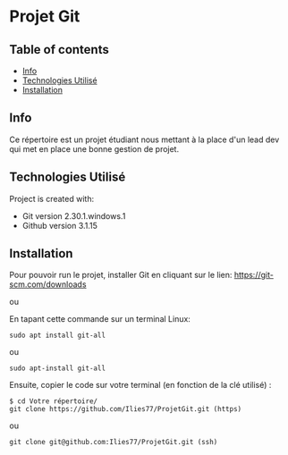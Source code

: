 # Projet Git

## Table of contents
* [Info](#info)
* [Technologies Utilisé](#technologies-utilisé)
* [Installation](#installation)

## Info
Ce répertoire est un projet étudiant nous mettant à la place d'un lead dev qui met en place une bonne gestion de projet.

## Technologies Utilisé
Project is created with:
* Git version 2.30.1.windows.1
* Github version 3.1.15

## Installation

Pour pouvoir run le projet, installer Git en cliquant sur le lien: 
https://git-scm.com/downloads

ou 

En tapant cette commande sur un terminal Linux: 
````
sudo apt install git-all
````
ou 
````
sudo apt-install git-all
````


Ensuite, copier le code sur votre terminal (en fonction de la clé utilisé) :
````
$ cd Votre répertoire/
git clone https://github.com/Ilies77/ProjetGit.git (https)
````
ou
````
git clone git@github.com:Ilies77/ProjetGit.git (ssh)
````